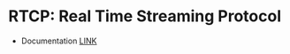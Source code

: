 # RTCP: Real Time Streaming Protocol

* Documentation [LINK](http://www.ktword.co.kr/word/abbr_view.php?m_temp1=1798)